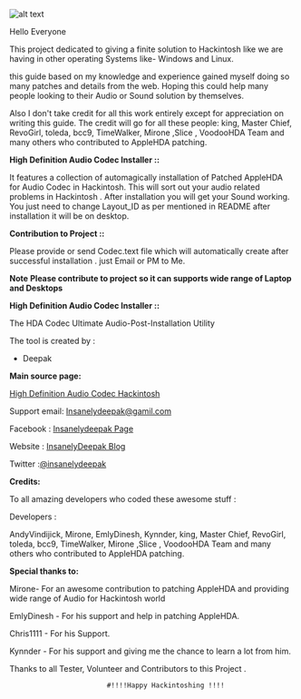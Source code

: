 
![alt text](https://raw.githubusercontent.com/insanelydeepak/High-Definition-Audio-Codec-Installer-Hackintosh/master/HDA%20Codec.jpg)

Hello Everyone

This project dedicated to giving a finite solution to Hackintosh like we are having in other operating Systems like- Windows and Linux.

this guide based on my knowledge and experience gained myself doing so many patches and details from the web. 
Hoping this could help many people looking to  their Audio or Sound solution by themselves.

Also I don't take credit for all this work entirely except for appreciation on writing this guide. 
The credit will go for all these people: king, Master Chief, RevoGirl, toleda, bcc9, TimeWalker, Mirone ,Slice , VoodooHDA Team and many others who contributed to AppleHDA patching.
   
 
**High Definition Audio Codec Installer ::**

It features a collection of automagically installation of  Patched AppleHDA for Audio Codec in Hackintosh. 
This will sort out your audio related problems in Hackintosh . After installation you will get your Sound working.
You just need to change Layout_ID as per mentioned in README after installation it will be on desktop.

**Contribution to Project ::**

Please provide or send Codec.text file which will automatically create after successful installation . just Email or PM to Me.
 
**Note**
**Please contribute to project so it can supports wide range of Laptop and Desktops** 


**High Definition Audio Codec Installer ::**

The HDA Codec Ultimate Audio-Post-Installation Utility 

The tool is created by :
- Deepak

**Main source page:**

[High Definition Audio Codec Hackintosh](https://insanelydeepak.wordpress.com/2015/03/13/high-definition-audio-codec-installer-hackintosh/)
 
Support email: Insanelydeepak@gamil.com

Facebook : [Insanelydeepak Page](https://www.facebook.com/insanelydeepak)

Website : [InsanelyDeepak Blog](https://insanelydeepak.wordpress.com)

Twitter :[@insanelydeepak](https://twitter.com/insanelydeepak)

**Credits:**

To all amazing developers who coded these awesome stuff :  

Developers :

 AndyVindijick, Mirone, EmlyDinesh, Kynnder, king, Master Chief, RevoGirl, toleda, bcc9, TimeWalker, Mirone ,Slice , VoodooHDA Team and many others who contributed to AppleHDA patching.

**Special thanks to:**

Mirone- For an awesome contribution to patching AppleHDA and providing wide range of Audio for Hackintosh world 

EmlyDinesh - For his support and help in patching AppleHDA.

Chris1111 - For his Support.

Kynnder  - For his support and giving me the chance to learn a lot from him.

Thanks to all Tester, Volunteer and Contributors to this Project .
   
                            #!!!!Happy Hackintoshing !!!!
